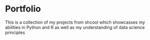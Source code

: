 # Portfolio

This is a collection of my projects from shcool which showcasses my abilities in Python and R as well as my understanding of data science
principles

